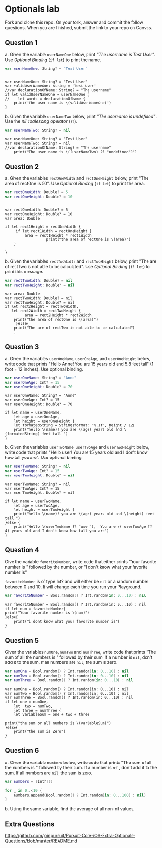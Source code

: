 # Optionals lab

Fork and clone this repo. On your fork, answer and commit the follow questions. When you are finished, submit the link to your repo on Canvas.


## Question 1

a. Given the variable `userNameOne` below, print *"The username is Test User"*.  Use *Optional Binding* (`if let`) to print the name.

```swift
var userNameOne: String? = "Test User"
```

```

var userNameOne: String? = "Test User"
var validUserNameOne: String = "Test User"
//var declarationOfName: String? = "The username"
if let validUserNameOne = userNameOne {
//    let words = declarationOfName {
    print("The user name is \(validUserNameOne)")
}
```

b. Given the variable `userNameTwo` below, print *"The username is undefined"*.  Use the *nil coalescing operator* (`??`).



```swift
var userNameTwo: String? = nil
```
```
var userNameOne: String? = "Test User"
var userNameTwo: String? = nil
//var declarationOfName: String? = "The username"
    print("The user name is \((userNameTwo) ?? "undefined")")
```    

## Question 2

a. Given the variables `rectOneWidth` and `rectOneHeight` below, print "The area of rectOne is 50".  Use *Optional Binding* (`if let`) to print the area.

```swift
var rectOneWidth: Double? = 5
var rectOneHeight: Double? = 10

```
```

var rectOneWidth: Double? = 5
var rectOneHeight: Double? = 10
var area: Double

if let rect1Height = rectOneWidth {
     if let rect1Width = rectOneHeight {
         area = rect1Height * rect1Width
                   print("the area of rectOne is \(area)")
    }
        
}
```
b. Given the variables `rectTwoWidth` and `rectTwoHeight` below, print "The are of rectTwo is not able to be calculated".  Use *Optional Binding* (`if let`) to print this message.

```swift
var rectTwoWidth: Double? = nil
var rectTwoHeight: Double? = nil
```
```
var area: Double
var rectTwoWidth: Double? = nil
var rectTwoHeight: Double? = nil
if let rect2Height = rectTwoWidth,
   let rect2Width = rectTwoHeight {
         area = rect2Height * rect2Width
    print("the area of rectOne is \(area)")
     }else{
    print("The are of rectTwo is not able to be calculated")
    }
```

## Question 3

a. Given the variables `userOneName`, `userOneAge`, and `userOneHeight` below, write code that prints "Hello Anne!  You are 15 years old and 5.8 feet tall" (1 foot = 12 inches).  Use optional binding.


```swift
var userOneName: String? = "Anne"
var userOneAge: Int? = 15
var userOneHeight: Double? = 70
```
```
var userOneName: String? = "Anne"
var userOneAge: Int? = 15
var userOneHeight: Double? = 70

if let name = userOneName,
    let age = userOneAge,
    let height = userOneHeight {
    let formatedString = String(format: "%.1f", height / 12)
    print("hello \(name)! you are \(age) years old and \(formatedString) feet tall ")
}
```
b. Given the variables `userTwoName`, `userTwoAge` and `userTwoHeight` below, write code that prints "Hello user!  You are 15 years old and I don't know how tall you are".  Use optional binding

```swift
var userTwoName: String? = nil
var userTwoAge: Int? = 15
var userTwoHeight: Double? = nil
```
```
var userTwoName: String? = nil
var userTwoAge: Int? = 15
var userTwoHeight: Double? = nil

if let name = userTwoName,
    let age = userTwoAge,
    let height = userTwoHeight {
    print("hello \(name)! you are \(age) years old and \(height) feet tall ")
}else {
    print("Hello \(userTwoName ?? "user"),  You are \( userTwoAge ?? 4) years old and I don't know how tall you are")
}
```
## Question 4

Give the variable `favoriteNumber`, write code that either prints "Your favorite number is " followed by the number, or "I don't know what your favorite number is"

`favoriteNumber` is of type Int? and will either be `nil` or a random number between 0 and 10.  It will change each time you run your Playground.

```swift
var favoriteNumber = Bool.random() ? Int.random(in: 0...10) : nil
```
```
var favoriteNumber = Bool.random() ? Int.random(in: 0...10) : nil
if let num = favoriteNumber{
print("Your favorite number is \(num)")
}else{
    print("i dont know what your favorite number is")
}
````

## Question 5

Given the variables `numOne`, `numTwo` and `numThree`, write code that prints "The sum of all the numbers is " followed by their sum.  If a number is `nil`, don't add it to the sum.  If all numbers are `nil`, the sum is zero.

```swift
var numOne = Bool.random() ? Int.random(in: 0...10) : nil
var numTwo = Bool.random() ? Int.random(in: 0...10) : nil
var numThree = Bool.random() ? Int.random(in: 0...10) : nil
```
```
var numOne = Bool.random() ? Int.random(in: 0...10) : nil
var numTwo = Bool.random() ? Int.random(in: 0...10) : nil
var numThree = Bool.random() ? Int.random(in: 0...10) : nil
if let one = numOne,
    let  two = numTwo,
    let three = numThree {
    let variableSum = one + two + three

print("the sum or all numbers is \(variableSum)")
}else{
    print("the sum is Zero")
}
```

## Question 6

a. Given the variable `numbers` below, write code that prints "The sum of all the numbers is " followed by their sum.  If a number is `nil`, don't add it to the sum.  If all numbers are `nil`, the sum is zero.

```swift
var numbers = [Int?]()

for _ in 0..<10 {
    numbers.append(Bool.random() ? Int.random(in: 0...100) : nil)
}
```

b. Using the same variable, find the average of all non-nil values.

## Extra Questions

https://github.com/joinpursuit/Pursuit-Core-iOS-Extra-Optionals-Questions/blob/master/README.md
